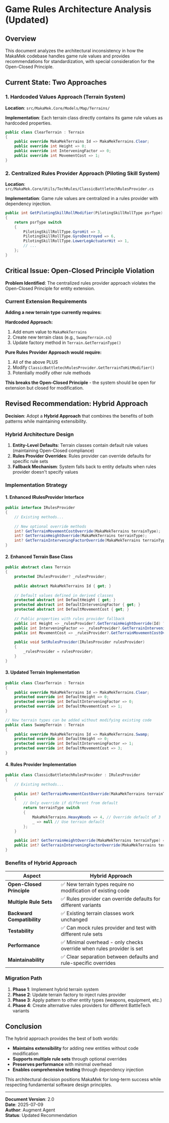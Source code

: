﻿# Game Rules Architecture Analysis (Updated)

## Overview

This document analyzes the architectural inconsistency in how the MakaMek codebase handles game rule values and provides recommendations for standardization, with special consideration for the Open-Closed Principle.

## Current State: Two Approaches

### 1. Hardcoded Values Approach (Terrain System)

**Location**: `src/MakaMek.Core/Models/Map/Terrains/`

**Implementation**: Each terrain class directly contains its game rule values as hardcoded properties.

```csharp
public class ClearTerrain : Terrain
{
    public override MakaMekTerrains Id => MakaMekTerrains.Clear;
    public override int Height => 0;
    public override int InterveningFactor => 0;
    public override int MovementCost => 1;
}
```

### 2. Centralized Rules Provider Approach (Piloting Skill System)

**Location**: `src/MakaMek.Core/Utils/TechRules/ClassicBattletechRulesProvider.cs`

**Implementation**: Game rule values are centralized in a rules provider with dependency injection.

```csharp
public int GetPilotingSkillRollModifier(PilotingSkillRollType psrType)
{
    return psrType switch
    {
        PilotingSkillRollType.GyroHit => 3,
        PilotingSkillRollType.GyroDestroyed => 6,
        PilotingSkillRollType.LowerLegActuatorHit => 1,
        // ...
    };
}
```

## Critical Issue: Open-Closed Principle Violation

**Problem Identified**: The centralized rules provider approach violates the Open-Closed Principle for entity extension.

### Current Extension Requirements

**Adding a new terrain type currently requires:**

**Hardcoded Approach:**
1. Add enum value to `MakaMekTerrains`
2. Create new terrain class (e.g., `SwampTerrain.cs`)
3. Update factory method in `Terrain.GetTerrainType()`

**Pure Rules Provider Approach would require:**
1. All of the above PLUS
2. Modify `ClassicBattletechRulesProvider.GetTerrainToHitModifier()`
3. Potentially modify other rule methods

**This breaks the Open-Closed Principle** - the system should be open for extension but closed for modification.

## Revised Recommendation: Hybrid Approach

**Decision**: Adopt a **Hybrid Approach** that combines the benefits of both patterns while maintaining extensibility.

### Hybrid Architecture Design

1. **Entity-Level Defaults**: Terrain classes contain default rule values (maintaining Open-Closed compliance)
2. **Rules Provider Overrides**: Rules provider can override defaults for specific rule sets
3. **Fallback Mechanism**: System falls back to entity defaults when rules provider doesn't specify values

### Implementation Strategy

#### 1. Enhanced IRulesProvider Interface

```csharp
public interface IRulesProvider
{
    // Existing methods...
    
    // New optional override methods
    int? GetTerrainMovementCostOverride(MakaMekTerrains terrainType);
    int? GetTerrainHeightOverride(MakaMekTerrains terrainType);
    int? GetTerrainInterveningFactorOverride(MakaMekTerrains terrainType);
}
```

#### 2. Enhanced Terrain Base Class

```csharp
public abstract class Terrain
{
    protected IRulesProvider? _rulesProvider;
    
    public abstract MakaMekTerrains Id { get; }
    
    // Default values defined in derived classes
    protected abstract int DefaultHeight { get; }
    protected abstract int DefaultInterveningFactor { get; }
    protected abstract int DefaultMovementCost { get; }
    
    // Public properties with rules provider fallback
    public int Height => _rulesProvider?.GetTerrainHeightOverride(Id) ?? DefaultHeight;
    public int InterveningFactor => _rulesProvider?.GetTerrainInterveningFactorOverride(Id) ?? DefaultInterveningFactor;
    public int MovementCost => _rulesProvider?.GetTerrainMovementCostOverride(Id) ?? DefaultMovementCost;
    
    public void SetRulesProvider(IRulesProvider rulesProvider)
    {
        _rulesProvider = rulesProvider;
    }
}
```

#### 3. Updated Terrain Implementation

```csharp
public class ClearTerrain : Terrain
{
    public override MakaMekTerrains Id => MakaMekTerrains.Clear;
    protected override int DefaultHeight => 0;
    protected override int DefaultInterveningFactor => 0;
    protected override int DefaultMovementCost => 1;
}

// New terrain types can be added without modifying existing code
public class SwampTerrain : Terrain
{
    public override MakaMekTerrains Id => MakaMekTerrains.Swamp;
    protected override int DefaultHeight => 0;
    protected override int DefaultInterveningFactor => 1;
    protected override int DefaultMovementCost => 3;
}
```

#### 4. Rules Provider Implementation

```csharp
public class ClassicBattletechRulesProvider : IRulesProvider
{
    // Existing methods...
    
    public int? GetTerrainMovementCostOverride(MakaMekTerrains terrainType)
    {
        // Only override if different from default
        return terrainType switch
        {
            MakaMekTerrains.HeavyWoods => 4, // Override default of 3
            _ => null // Use terrain default
        };
    }
    
    public int? GetTerrainHeightOverride(MakaMekTerrains terrainType) => null; // Use defaults
    public int? GetTerrainInterveningFactorOverride(MakaMekTerrains terrainType) => null; // Use defaults
}
```

### Benefits of Hybrid Approach

| Aspect | Hybrid Approach |
|--------|----------------|
| **Open-Closed Principle** | ✅ New terrain types require no modification of existing code |
| **Multiple Rule Sets** | ✅ Rules provider can override defaults for different variants |
| **Backward Compatibility** | ✅ Existing terrain classes work unchanged |
| **Testability** | ✅ Can mock rules provider and test with different rule sets |
| **Performance** | ✅ Minimal overhead - only checks override when rules provider is set |
| **Maintainability** | ✅ Clear separation between defaults and rule-specific overrides |

### Migration Path

1. **Phase 1**: Implement hybrid terrain system
2. **Phase 2**: Update terrain factory to inject rules provider
3. **Phase 3**: Apply pattern to other entity types (weapons, equipment, etc.)
4. **Phase 4**: Create alternative rules providers for different BattleTech variants

## Conclusion

The hybrid approach provides the best of both worlds:
- **Maintains extensibility** for adding new entities without code modification
- **Supports multiple rule sets** through optional overrides
- **Preserves performance** with minimal overhead
- **Enables comprehensive testing** through dependency injection

This architectural decision positions MakaMek for long-term success while respecting fundamental software design principles.

---

**Document Version**: 2.0  
**Date**: 2025-07-09  
**Author**: Augment Agent  
**Status**: Updated Recommendation
